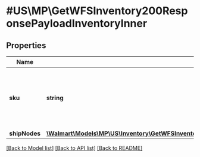 # #US\MP\GetWFSInventory200ResponsePayloadInventoryInner

## Properties

Name | Type | Description | Notes
------------ | ------------- | ------------- | -------------
**sku** | **string** | An arbitrary alphanumeric unique ID, specified by the seller, which identifies each item. | [optional]
**shipNodes** | [**\Walmart\Models\MP\US\Inventory\GetWFSInventory200ResponsePayloadInventoryInnerShipNodesInner[]**](GetWFSInventory200ResponsePayloadInventoryInnerShipNodesInner.md) |  | [optional]


[[Back to Model list]](../) [[Back to API list]](../../Api/US/MP) [[Back to README]](../../README.md)
